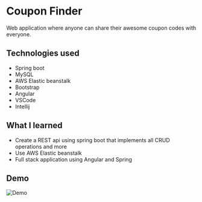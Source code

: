 # Coupon Finder

Web application where anyone can share their awesome coupon codes with everyone.

## Technologies used

- Spring boot
- MySQL
- AWS Elastic beanstalk
- Bootstrap
- Angular
- VSCode
- Intellij

## What I learned

- Create a REST api using spring boot that implements all CRUD operations and more
- Use AWS Elastic beanstalk
- Full stack application using Angular and Spring

## Demo

![Demo](Demo/CouponFinder.gif)
